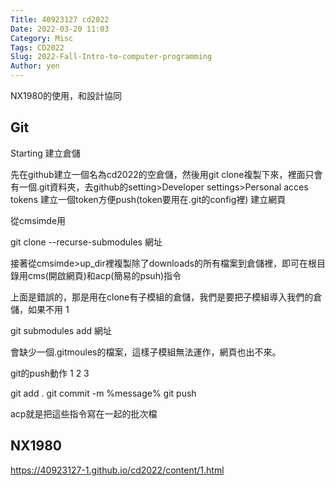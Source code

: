 ```yaml
---
Title: 40923127 cd2022
Date: 2022-03-20 11:03
Category: Misc
Tags: CD2022
Slug: 2022-Fall-Intro-to-computer-programming
Author: yen
---
```

NX1980的使用，和設計協同

<!-- PELICAN_END_SUMMARY -->

Git
----
Starting
建立倉儲

先在github建立一個名為cd2022的空倉儲，然後用git clone複製下來，裡面只會有一個.git資料夾，去github的setting>Developer settings>Personal acces tokens 建立一個token方便push(token要用在.git的config裡)
建立網頁

從cmsimde用

git clone --recurse-submodules 網址

接著從cmsimde>up_dir裡複製除了downloads的所有檔案到倉儲裡，即可在根目錄用cms(開啟網頁)和acp(簡易的psuh)指令

上面是錯誤的，那是用在clone有子模組的倉儲，我們是要把子模組導入我們的倉儲，如果不用
1
	
git submodules add 網址

會缺少一個.gitmoules的檔案，這樣子模組無法運作，網頁也出不來。

git的push動作
1
2
3
	
git add .
git commit -m %message%
git push

acp就是把這些指令寫在一起的批次檔


NX1980
----
https://40923127-1.github.io/cd2022/content/1.html
